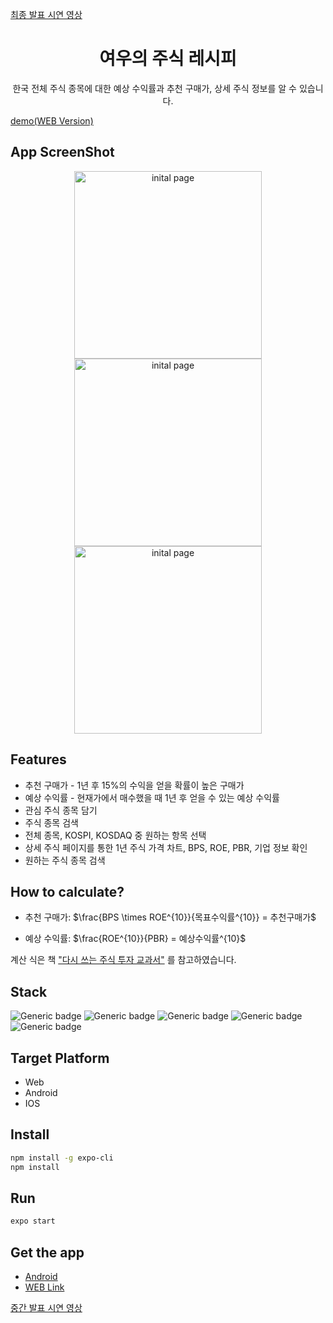 [최종 발표 시연 영상](https://youtu.be/tYAhlO_otm4)

<h1 align="center">여우의 주식 레시피</h1>

<p align="center">
  한국 전체 주식 종목에 대한 예상 수익률과 추천 구매가, 상세 주식 정보를 알 수 있습니다.
</p>

[demo(WEB Version)](http://foxrain.tk/)

## App ScreenShot
<p align="center">
<img width="300" alt="inital page" src="https://user-images.githubusercontent.com/45515388/206373245-05786180-6990-4264-bc4a-ea1d5d13e6aa.jpg">
<img width="300" alt="inital page" src="https://user-images.githubusercontent.com/45515388/206373389-67f34906-5a57-4933-a93d-d661d85412a1.jpg">
<img width="300" alt="inital page" src="https://user-images.githubusercontent.com/45515388/206373318-13e2b5ba-a1e8-4e2c-90bf-2e3cc1ab24bc.jpg">
</p>

## Features
- 추천 구매가 - 1년 후 15%의 수익을 얻을 확률이 높은 구매가
- 예상 수익률 - 현재가에서 매수했을 때 1년 후 얻을 수 있는 예상 수익률
- 관심 주식 종목 담기
- 주식 종목 검색
- 전체 종목, KOSPI, KOSDAQ 중 원하는 항목 선택
- 상세 주식 페이지를 통한 1년 주식 가격 차트, BPS, ROE, PBR, 기업 정보 확인
- 원하는 주식 종목 검색

## How to calculate?
- 추천 구매가:
$\frac{BPS \times ROE^{10}}{목표수익률^{10}} = 추천구매가$

- 예상 수익률:
$\frac{ROE^{10}}{PBR} = 예상수익률^{10}$

계산 식은 책 ["다시 쓰는 주식 투자 교과서"](http://www.yes24.com/Product/Goods/66889829) 를 참고하였습니다.





## Stack
![Generic badge](https://img.shields.io/badge/Reactnative-0.69.6-brightgreen.svg)
![Generic badge](https://img.shields.io/badge/Expo-~46.0.13-green.svg)
![Generic badge](https://img.shields.io/badge/ReactNavigation-^6.0.13-yellow.svg)
![Generic badge](https://img.shields.io/badge/ReactNativePaper-^4.12.5-yellow.svg)
![Generic badge](https://img.shields.io/badge/ReactQuery-^4.10.3-green.svg)

## Target Platform
- Web
- Android
- IOS

## Install
```sh
npm install -g expo-cli
npm install
```

## Run
```sh
expo start
```

## Get the app
- [Android](https://expo.dev/accounts/gugugu/projects/fox-stock/builds/4760a3c0-8a3b-439b-a432-f4b677375f45)
- [WEB Link](http://foxrain.tk/)


[중간 발표 시연 영상](https://youtu.be/Nc12wU7hgC8)

